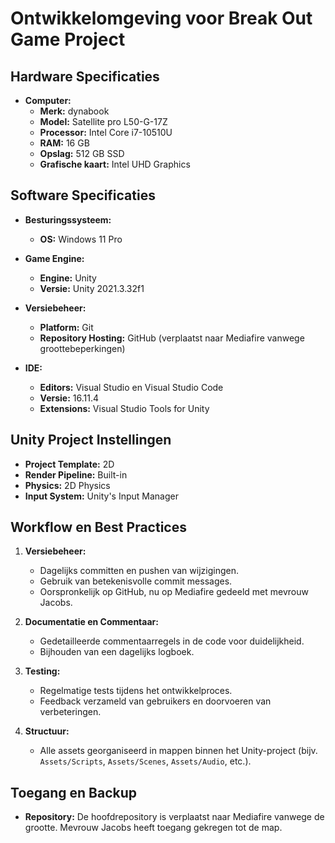 # Ontwikkelomgeving voor Break Out Game Project

## Hardware Specificaties

- **Computer:**
  - **Merk:** dynabook
  - **Model:** Satellite pro L50-G-17Z
  - **Processor:** Intel Core i7-10510U
  - **RAM:** 16 GB
  - **Opslag:** 512 GB SSD
  - **Grafische kaart:** Intel UHD Graphics

## Software Specificaties

- **Besturingssysteem:**
  - **OS:** Windows 11 Pro

- **Game Engine:**
  - **Engine:** Unity
  - **Versie:** Unity 2021.3.32f1

- **Versiebeheer:**
  - **Platform:** Git
  - **Repository Hosting:** GitHub (verplaatst naar Mediafire vanwege groottebeperkingen)

- **IDE:**
  - **Editors:** Visual Studio en Visual Studio Code
  - **Versie:** 16.11.4
  - **Extensions:** Visual Studio Tools for Unity

## Unity Project Instellingen

- **Project Template:** 2D
- **Render Pipeline:** Built-in
- **Physics:** 2D Physics
- **Input System:** Unity's Input Manager

## Workflow en Best Practices

1. **Versiebeheer:**
   - Dagelijks committen en pushen van wijzigingen.
   - Gebruik van betekenisvolle commit messages.
   - Oorspronkelijk op GitHub, nu op Mediafire gedeeld met mevrouw Jacobs.

2. **Documentatie en Commentaar:**
   - Gedetailleerde commentaarregels in de code voor duidelijkheid.
   - Bijhouden van een dagelijks logboek.

3. **Testing:**
   - Regelmatige tests tijdens het ontwikkelproces.
   - Feedback verzameld van gebruikers en doorvoeren van verbeteringen.

4. **Structuur:**
   - Alle assets georganiseerd in mappen binnen het Unity-project (bijv. `Assets/Scripts`, `Assets/Scenes`, `Assets/Audio`, etc.).

## Toegang en Backup

- **Repository:** De hoofdrepository is verplaatst naar Mediafire vanwege de grootte. Mevrouw Jacobs heeft toegang gekregen tot de map.